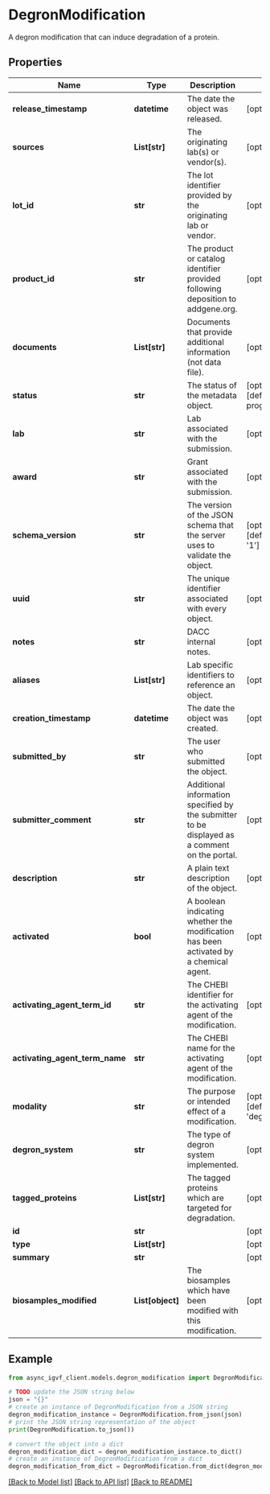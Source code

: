 # DegronModification

A degron modification that can induce degradation of a protein.

## Properties

Name | Type | Description | Notes
------------ | ------------- | ------------- | -------------
**release_timestamp** | **datetime** | The date the object was released. | [optional] 
**sources** | **List[str]** | The originating lab(s) or vendor(s). | [optional] 
**lot_id** | **str** | The lot identifier provided by the originating lab or vendor. | [optional] 
**product_id** | **str** | The product or catalog identifier provided following deposition to addgene.org. | [optional] 
**documents** | **List[str]** | Documents that provide additional information (not data file). | [optional] 
**status** | **str** | The status of the metadata object. | [optional] [default to 'in progress']
**lab** | **str** | Lab associated with the submission. | [optional] 
**award** | **str** | Grant associated with the submission. | [optional] 
**schema_version** | **str** | The version of the JSON schema that the server uses to validate the object. | [optional] [default to '1']
**uuid** | **str** | The unique identifier associated with every object. | [optional] 
**notes** | **str** | DACC internal notes. | [optional] 
**aliases** | **List[str]** | Lab specific identifiers to reference an object. | [optional] 
**creation_timestamp** | **datetime** | The date the object was created. | [optional] 
**submitted_by** | **str** | The user who submitted the object. | [optional] 
**submitter_comment** | **str** | Additional information specified by the submitter to be displayed as a comment on the portal. | [optional] 
**description** | **str** | A plain text description of the object. | [optional] 
**activated** | **bool** | A boolean indicating whether the modification has been activated by a chemical agent. | [optional] 
**activating_agent_term_id** | **str** | The CHEBI identifier for the activating agent of the modification. | [optional] 
**activating_agent_term_name** | **str** | The CHEBI name for the activating agent of the modification. | [optional] 
**modality** | **str** | The purpose or intended effect of a modification. | [optional] [default to 'degradation']
**degron_system** | **str** | The type of degron system implemented. | [optional] 
**tagged_proteins** | **List[str]** | The tagged proteins which are targeted for degradation. | [optional] 
**id** | **str** |  | [optional] 
**type** | **List[str]** |  | [optional] 
**summary** | **str** |  | [optional] 
**biosamples_modified** | **List[object]** | The biosamples which have been modified with this modification. | [optional] 

## Example

```python
from async_igvf_client.models.degron_modification import DegronModification

# TODO update the JSON string below
json = "{}"
# create an instance of DegronModification from a JSON string
degron_modification_instance = DegronModification.from_json(json)
# print the JSON string representation of the object
print(DegronModification.to_json())

# convert the object into a dict
degron_modification_dict = degron_modification_instance.to_dict()
# create an instance of DegronModification from a dict
degron_modification_from_dict = DegronModification.from_dict(degron_modification_dict)
```
[[Back to Model list]](../README.md#documentation-for-models) [[Back to API list]](../README.md#documentation-for-api-endpoints) [[Back to README]](../README.md)


